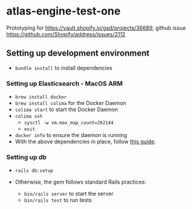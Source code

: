 # atlas-engine-test-one

Prototyping for https://vault.shopify.io/gsd/projects/36689, github issue https://github.com/Shopify/address/issues/2112

## Setting up development environment
* `bundle install` to install dependencies

### Setting up Elasticsearch - MacOS ARM
* `brew install docker`
* `brew install colima` for the Docker Daemon
* `colima start` to start the Docker Daemon
* `colima ssh`
  * `sysctl -w vm.max_map_count=262144`
  * `exit`
* `docker info` to ensure the daemon is running
* With the above dependencies in place, follow [this guide](https://www.elastic.co/guide/en/elasticsearch/reference/current/docker.html).

### Setting up db
* `rails db:setup`

* Otherwise, the gem follows standard Rails practices:
  * `bin/rails server` to start the server
  * `bin/rails test` to run tests
